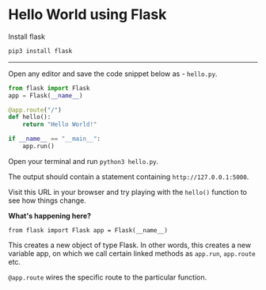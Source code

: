 # Hello World using Flask

Install flask
```bash
pip3 install flask
```
---

Open any editor and save the code snippet below as - `hello.py`.

```python
from flask import Flask
app = Flask(__name__)

@app.route("/")
def hello():
    return "Hello World!"

if __name__ == "__main__":
    app.run()
```

Open your terminal and run `python3 hello.py`.

The output should contain a statement containing `http://127.0.0.1:5000`.

Visit this URL in your browser and try playing with the `hello()` function to see how things change.

**What's happening here?**

`from flask import Flask
app = Flask(__name__)
`

This creates a new object of type Flask. In other words, this creates a new variable app, on which we call certain linked methods as `app.run`, `app.route` etc.

`@app.route` wires the specific route to the particular function.
